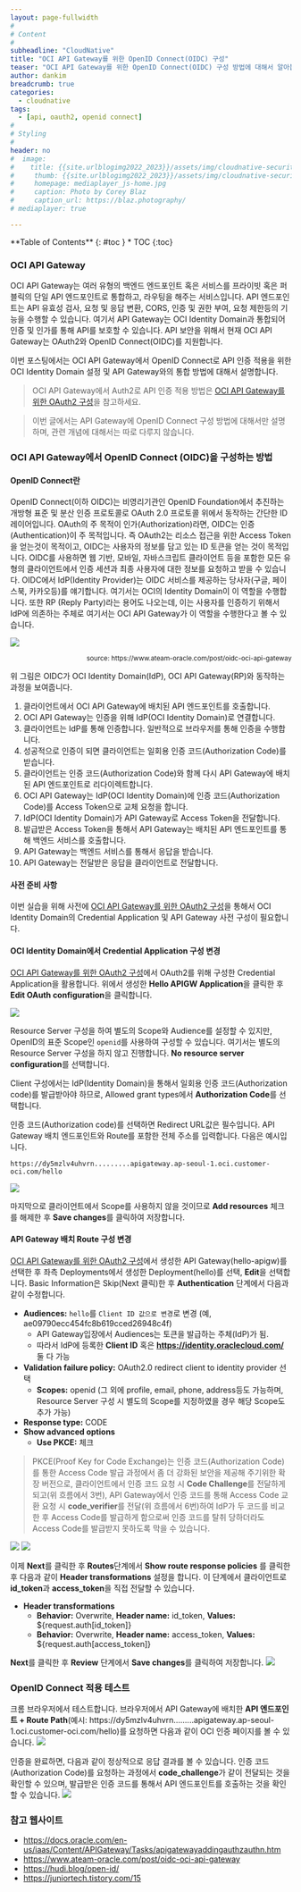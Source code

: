 ```yaml
---
layout: page-fullwidth
#
# Content
#
subheadline: "CloudNative"
title: "OCI API Gateway를 위한 OpenID Connect(OIDC) 구성"
teaser: "OCI API Gateway를 위한 OpenID Connect(OIDC) 구성 방법에 대해서 알아봅니다."
author: dankim
breadcrumb: true
categories:
  - cloudnative
tags:
  - [api, oauth2, openid connect]
#
# Styling
#
header: no
#  image:
#    title: {{site.urlblogimg2022_2023}}/assets/img/cloudnative-security/2022/weblogic_oke_0.png
#     thumb: {{site.urlblogimg2022_2023}}/assets/img/cloudnative-security/2022/weblogic_oke_0.png
#     homepage: mediaplayer_js-home.jpg
#     caption: Photo by Corey Blaz
#     caption_url: https://blaz.photography/
# mediaplayer: true

---
```


<div class="panel radius" markdown="1">
**Table of Contents**
{: #toc }
*  TOC
{:toc}
</div>

### OCI API Gateway
OCI API Gateway는 여러 유형의 백엔드 엔드포인트 혹은 서비스를 프라이빗 혹은 퍼블릭의 단일 API 엔드포인트로 통합하고, 라우팅을 해주는 서비스입니다. API 엔드포인트는 API 유효성 검사, 요청 및 응답 변환, CORS, 인증 및 권한 부여, 요청 제한등의 기능을 수행할 수 있습니다. 여기서 API Gateway는 OCI Identity Domain과 통합되어 인증 및 인가를 통해 API를 보호할 수 있습니다. API 보안을 위해서 현재 OCI API Gateway는 OAuth2와 OpenID Connect(OIDC)를 지원합니다. 

이번 포스팅에서는 OCI API Gateway에서 OpenID Connect로 API 인증 적용을 위한 OCI Identity Domain 설정 및 API Gateway와의 통합 방법에 대해서 설명합니다. 
> OCI API Gateway에서 Auth2로 API 인증 적용 방법은 [OCI API Gateway를 위한 OAuth2 구성](https://the-team-oasis.github.io/cloudnative/oci-apigw-oauth2-oidc-1/)을 참고하세요.

> 이번 글에서는 API Gateway에 OpenID Connect 구성 방법에 대해서만 설명하며, 관련 개념에 대해서는 따로 다루지 않습니다.

### OCI API Gateway에서 OpenID Connect (OIDC)을 구성하는 방법
#### OpenID Connect란
OpenID Connect(이하 OIDC)는 비영리기관인 OpenID Foundation에서 추진하는 개방형 표준 및 분산 인증 프로토콜로 OAuth 2.0 프로토콜 위에서 동작하는 간단한 ID 레이어입니다. OAuth의 주 목적이 인가(Authorization)라면, OIDC는 인증(Authentication)이 주 목적입니다. 즉 OAuth2는 리소스 접근을 위한 Access Token을 얻는것이 목적이고, OIDC는 사용자의 정보를 담고 있는 ID 토큰을 얻는 것이 목적입니다. OIDC를 사용하면 웹 기반, 모바일, 자바스크립트 클라이언트 등을 포함한 모든 유형의 클라이언트에서 인증 세션과 최종 사용자에 대한 정보를 요청하고 받을 수 있습니다. OIDC에서 IdP(Identity Provider)는 OIDC 서비스를 제공하는 당사자(구글, 페이스북, 카카오등)를 얘기합니다. 여기서는 OCI의 Identity Domain이 이 역할을 수행합니다. 또한 RP (Reply Party)라는 용어도 나오는데, 이는 사용자를 인증하기 위해서 IdP에 의존하는 주체로 여기서는 OCI API Gateway가 이 역할을 수행한다고 볼 수 있습니다.

![](https://www.ateam-oracle.com/content/published/api/v1.1/assets/CONT09A8100E63B748F58CEF6691D8A38B96/Medium?cb=_cache_24c6&format=jpg&channelToken=12f676b76bf44b4e9b22e6b36ebfe358)
<div style="text-align:right"><small markdown="1" style="text-align:right">source: https://www.ateam-oracle.com/post/oidc-oci-api-gateway</small></div>

위 그림은 OIDC가 OCI Identity Domain(IdP), OCI API Gateway(RP)와 동작하는 과정을 보여줍니다.
1. 클라이언트에서 OCI API Gateway에 배치된 API 엔드포인트를 호출합니다.
2. OCI API Gateway는 인증을 위해 IdP(OCI Identity Domain)로 연결합니다.
3. 클라이언트는 IdP를 통해 인증합니다. 일반적으로 브라우저를 통해 인증을 수행합니다. 
4. 성공적으로 인증이 되면 클라이언트는 일회용 인증 코드(Authorization Code)를 받습니다.
5. 클라이언트는 인증 코드(Authorization Code)와 함께 다시 API Gateway에 배치된 API 엔드포인트로 리다이렉트합니다.
6. OCI API Gateway는 IdP(OCI Identity Domain)에 인증 코드(Authorization Code)를 Access Token으로 교체 요청을 합니다.
7. IdP(OCI Identity Domain)가 API Gateway로 Access Token을 전달합니다.
8. 발급받은 Access Token을 통해서 API Gateway는 배치된 API 엔드포인트를 통해 백엔드 서비스를 호출합니다.
9. API Gateway는 백엔드 서비스를 통해서 응답을 받습니다.
10. API Gateway는 전달받은 응답을 클라이언트로 전달합니다.

#### 사전 준비 사항
이번 실습을 위해 사전에 [OCI API Gateway를 위한 OAuth2 구성](https://the-team-oasis.github.io/cloudnative/oci-apigw-oauth2-oidc-1/)을 통해서 OCI Identity Domain의 Credential Application 및 API Gateway 사전 구성이 필요합니다.

#### OCI Identity Domain에서 Credential Application 구성 변경
[OCI API Gateway를 위한 OAuth2 구성](https://the-team-oasis.github.io/cloudnative/oci-apigw-oauth2-oidc-1/)에서 OAuth2를 위해 구성한 Credential Application을 활용합니다. 위에서 생성한 **Hello APIGW Application**을 클릭한 후 **Edit OAuth configuration**을 클릭합니다.

![](/assets/img/cloudnative-security/2023/oci-apigw-oauth2-oidc-19.png " ")

Resource Server 구성을 하여 별도의 Scope와 Audience를 설정할 수 있지만, OpenID의 표준 Scope인 ```openid```를 사용하여 구성할 수 있습니다. 여기서는 별도의 Resource Server 구성을 하지 않고 진행합니다. **No resource server configuration**를 선택합니다.

Client 구성에서는 IdP(Identity Domain)을 통해서 일회용 인증 코드(Authorization code)를 발급받아야 하므로, Allowed grant types에서 **Authorization Code**를 선택합니다.

인증 코드(Authorization code)를 선택하면 Redirect URL값은 필수입니다. API Gateway 배치 엔드포인트와 Route를 포함한 전체 주소를 입력합니다. 다음은 예시입니다.
```
https://dy5mzlv4uhvrn.........apigateway.ap-seoul-1.oci.customer-oci.com/hello
```
![](/assets/img/cloudnative-security/2023/oci-apigw-oauth2-oidc-20.png " ")

마지막으로 클라이언트에서 Scope를 사용하지 않을 것이므로 **Add resources** 체크를 해제한 후 **Save changes**를 클릭하여 저장합니다.

#### API Gateway 배치 Route 구성 변경
[OCI API Gateway를 위한 OAuth2 구성](https://the-team-oasis.github.io/cloudnative/oci-apigw-oauth2-oidc-1/)에서 생성한 API Gateway(hello-apigw)를 선택한 후 좌측 Deployments에서 생성한 Deployment(hello)를 선택, **Edit**을 선택합니다. Basic Information은 Skip(Next 클릭)한 후 **Authentication** 단계에서 다음과 같이 수정합니다.

* **Audiences:** ```hello```를 ```Client ID 값으로 변경```로 변경 (예, ae09790ecc454fc8b619cced26948c4f)
  * API Gateway입장에서 Audiences는 토큰을 발급하는 주체(IdP)가 됨.
  * 따라서 IdP에 등록한 **Client ID** 혹은 **https://identity.oraclecloud.com/** 둘 다 가능
* **Validation failure policy:** OAuth2.0 redirect client to identity provider 선택
  * **Scopes:** openid (그 외에 profile, email, phone, address등도 가능하며, Resource Server 구성 시 별도의 Scope를 지정하였을 경우 해당 Scope도 추가 가능)
* **Response type:** CODE
* **Show advanced options**
  * **Use PKCE:** 체크

> PKCE(Proof Key for Code Exchange)는 인증 코드(Authorization Code)를 통한 Access Code 발급 과정에서 좀 더 강화된 보안을 제공해 주기위한 확장 버전으로, 클라이언트에서 인증 코드 요청 시 **Code Challenge**를 전달하게 되고(위 흐름에서 3번), API Gateway에서 인증 코드를 통해 Access Code 교환 요청 시 **code_verifier**를 전달(위 흐름에서 6번)하여 IdP가 두 코드를 비교한 후 Access Code를 발급하게 함으로써 인증 코드를 탈취 당하더라도 Access Code를 발급받지 못하도록 막을 수 있습니다.

![](/assets/img/cloudnative-security/2023/oci-apigw-oauth2-oidc-21.png " ")
![](/assets/img/cloudnative-security/2023/oci-apigw-oauth2-oidc-22.png " ")

이제 **Next**를 클릭한 후 **Routes**단계에서 **Show route response policies** 를 클릭한 후 다음과 같이 **Header transformations** 설정을 합니다. 이 단계에서 클라이언트로 **id_token**과 **access_token**을 직접 전달할 수 있습니다.
* **Header transformations**
  * **Behavior:** Overwrite, **Header name:** id_token, **Values:** ${request.auth[id_token]}
  * **Behavior:** Overwrite, **Header name:** access_token, **Values:** ${request.auth[access_token]}

**Next**를 클릭한 후 **Review** 단계에서 **Save changes**를 클릭하여 저장합니다.
![](/assets/img/cloudnative-security/2023/oci-apigw-oauth2-oidc-23.png " ")

### OpenID Connect 적용 테스트
크롬 브라우저에서 테스트합니다. 브라우저에서 API Gateway에 배치한 **API 엔드포인트 + Route Path**(예시: https://dy5mzlv4uhvrn.........apigateway.ap-seoul-1.oci.customer-oci.com/hello)를 요청하면 다음과 같이 OCI 인증 페이지를 볼 수 있습니다. 
![](/assets/img/cloudnative-security/2023/oci-apigw-oauth2-oidc-24.png " ")

인증을 완료하면, 다음과 같이 정상적으로 응답 결과를 볼 수 있습니다. 인증 코드(Authorization Code)를 요청하는 과정에서 **code_challenge**가 같이 전달되는 것을 확인할 수 있으며, 발급받은 인증 코드를 통해서 API 엔드포인트를 호출하는 것을 확인할 수 있습니다.
![](/assets/img/cloudnative-security/2023/oci-apigw-oauth2-oidc-25.png " ")

### 참고 웹사이트
* https://docs.oracle.com/en-us/iaas/Content/APIGateway/Tasks/apigatewayaddingauthzauthn.htm
* https://www.ateam-oracle.com/post/oidc-oci-api-gateway
* https://hudi.blog/open-id/
* https://juniortech.tistory.com/15